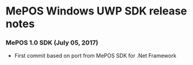 MePOS Windows UWP SDK release notes
================================

### MePOS 1.0 SDK (July 05, 2017)
- First commit based on port from MePOS SDK for .Net Framework

